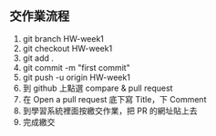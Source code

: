 ## 交作業流程
1. git branch HW-week1
2. git checkout HW-week1
3. git add .
4. git commit -m "first commit"
5. git push -u origin HW-week1
6. 到 github 上點選 compare & pull request
7. 在 Open a pull request 底下寫 Title，下 Comment
8. 到學習系統裡面按繳交作業，把 PR 的網址貼上去
9. 完成繳交
